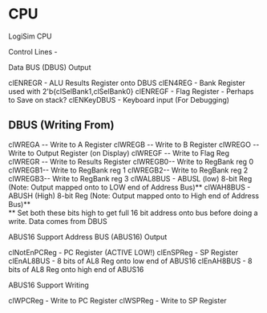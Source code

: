 # CPU

LogiSim CPU


Control Lines  -



Data BUS (DBUS) Output

clENREGR	- ALU Results Register onto DBUS
clEN4REG    - Bank Register used with 2'b{clSelBank1,clSelBank0}
clENREGF    - Flag Register - Perhaps to Save on stack?
clENKeyDBUS - Keyboard input (For Debugging)


DBUS (Writing From)
-----
clWREGA -- Write to A Register
clWREGB -- Write to B Register
clWREGO -- Write to Output Register (on Display)
clWREGF -- Write to Flag Reg
clWREGR	-- Write to Results Register
clWREGB0-- Write to RegBank reg 0
clWREGB1-- Write to RegBank reg 1
clWREGB2-- Write to RegBank reg 2
clWREGB3-- Write to RegBank reg 3
clWAL8BUS   - ABUSL (low) 8-bit Reg  (Note: Output mapped onto to LOW end of Address Bus)**
clWAH8BUS   - ABUSH (High) 8-bit Reg (Note: Output mapped onto to High end of Address Bus)**  
** Set both these bits high to get full 16 bit address onto bus before doing a write. Data comes from DBUS





ABUS16 Support   Address BUS (ABUS16) Output

clNotEnPCReg - PC Register (ACTIVE LOW!)
clEnSPReg	- SP Register
clEnAL8BUS  - 8 bits of AL8 Reg onto low end of ABUS16
clEnAH8BUS  - 8 bits of AL8 Reg onto high end of ABUS16



ABUS16 Support Writing

clWPCReg  - Write to PC Register
clWSPReg  - Write to SP Register
